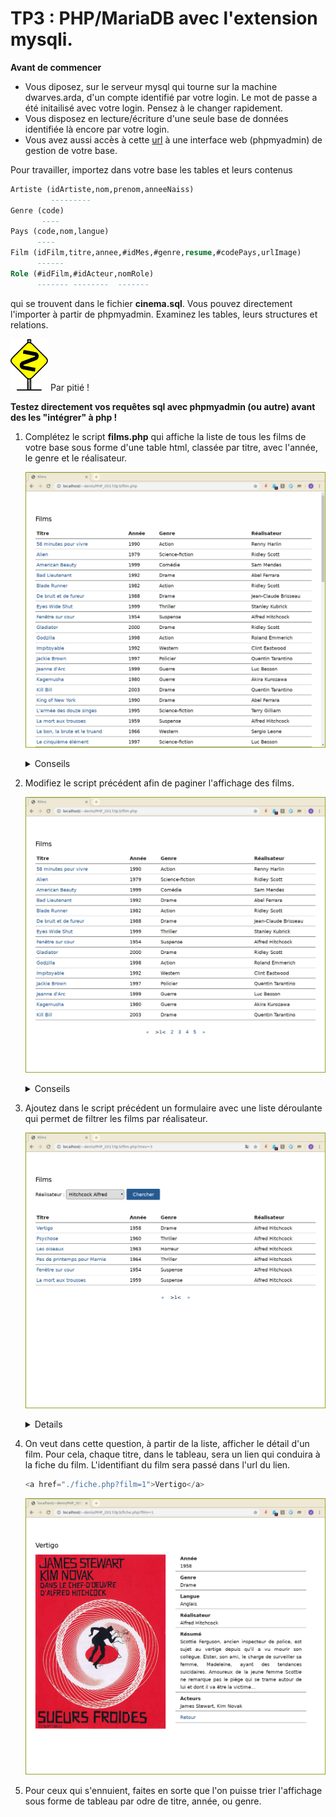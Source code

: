 # TP3 : PHP/MariaDB avec l'extension **mysqli**.

**Avant de commencer**

-   Vous diposez, sur le serveur mysql qui tourne sur la machine
    dwarves.arda, d'un compte identifié par votre login. Le mot de
    passe a été initailisé avec votre login. Pensez à le changer
    rapidement.
-   Vous disposez en lecture/écriture d'une seule base de données
    identifiée là encore par votre login.
-   Vous avez aussi accès à cette
    [url](https://dwarves.iut-fbleau.fr/phpmyadmin/) à une interface web
    (phpmyadmin) de gestion de votre base.

Pour travailler, importez dans votre base les tables et leurs contenus

```sql
Artiste (idArtiste,nom,prenom,anneeNaiss)
	     ---------
Genre (code)
       ----
Pays (code,nom,langue)
	  ----
Film (idFilm,titre,annee,#idMes,#genre,resume,#codePays,urlImage)
	  ------
Role (#idFilm,#idActeur,nomRole)
	  ------- --------  -------
```

qui se trouvent dans le fichier **cinema.sql**. Vous pouvez directement
l'importer à partir de phpmyadmin. Examinez les tables, leurs
structures et relations.

![](./include/db.gif)  Par pitié !

**Testez directement vos requêtes sql avec phpmyadmin (ou autre) avant
des les \"intégrer\" à php !**


1. Complétez le script **films.php** qui affiche la liste de tous les films
   de votre base sous forme d'une table html, classée par titre, avec
   l'année, le genre et le réalisateur.

   ![](./img/film.png)

   <details><summary>Conseils</summary>
   <div>

   - le serveur tourne sur le serveur http, donc pour vous connecter,
      utiliser `localhost` comme nom. 
   - Pour récuperer les informations demandées, pensez à faire une
      jointure entre Film et Artiste.
   </div>
   </details>
2. Modifiez le script précédent afin de paginer l'affichage des films.

   ![](./img/film1.png)

   <details><summary>Conseils</summary>
   <div>

   - La clause `LIMIT` dans un SELECT permet de restreindre le nombre de
    résultats de la requête.

   - L'option `SQL_CALC_FOUND_ROWS` permet, en présence de la clause
    LIMIT, de savoir combien de resultats auraient été selectionnée en
    son absence.  

    Il faut utliser juste après la requête la fonction MySQL
    `FOUND_ROWS()`.
	</div>
	</details>
3. Ajoutez dans le script précédent un formulaire avec une liste déroulante
   qui permet de filtrer les films par réalisateur.

   ![](./img/film2.png)

   <details>summary>Conseils</summary>
   <div>

   Il faut récupérer dans la table Artiste les réalisateurs, et peupler une
   liste déroulante. La valeur envoyé par le formulaire sera bien sûr
   l'identifiant du réalisateur.

   Faites en sorte, comme sur la capture d'écran, de réafficher la liste
   déroulante avec le nom du réalisateur dernièrement selectionné.
   </div>
   </details>
4. On veut dans cette question, à partir de la liste, afficher le détail
   d'un film. Pour cela, chaque titre, dans le tableau, sera un lien qui
   conduira à la fiche du film. L'identifiant du film sera passé dans
   l'url du lien. 
   
   ```php
   <a href="./fiche.php?film=1">Vertigo</a>
   ```

   ![](./img/film3.png)
5. Pour ceux qui s'ennuient, faites en sorte que l'on puisse trier
   l'affichage sous forme de tableau par odre de titre, année, ou genre.
